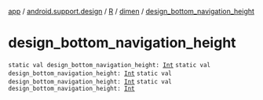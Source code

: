 [app](../../../index.md) / [android.support.design](../../index.md) / [R](../index.md) / [dimen](index.md) / [design_bottom_navigation_height](.)

# design_bottom_navigation_height

`static val design_bottom_navigation_height: `[`Int`](https://kotlinlang.org/api/latest/jvm/stdlib/kotlin/-int/index.html)
`static val design_bottom_navigation_height: `[`Int`](https://kotlinlang.org/api/latest/jvm/stdlib/kotlin/-int/index.html)
`static val design_bottom_navigation_height: `[`Int`](https://kotlinlang.org/api/latest/jvm/stdlib/kotlin/-int/index.html)
`static val design_bottom_navigation_height: `[`Int`](https://kotlinlang.org/api/latest/jvm/stdlib/kotlin/-int/index.html)